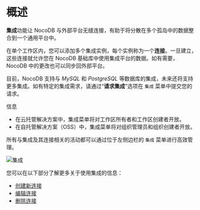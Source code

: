 # 概述

**集成**功能让 NocoDB 与外部平台无缝连接，有助于将分散在多个孤岛中的数据整合到一个通用平台中。

在单个工作区内，您可以添加多个集成实例，每个实例称为一个**连接**。一旦建立，这些连接就允许您在 NocoDB 基础库中使用集成平台的数据。如有需要，NocoDB 中的更改也可以同步回外部平台。

目前，NocoDB 支持与 _MySQL_ 和 _PostgreSQL_ 等数据库的集成，未来还将支持更多集成。如有特定的集成需求，请通过“**请求集成**”选项在 `集成` 菜单中提交您的请求。

信息

- 在云托管解决方案中，集成菜单将对工作区所有者和工作区创建者开放。
- 在自托管解决方案（OSS）中，集成菜单将对组织管理员和组织创建者开放。

所有与集成及其连接相关的活动都可以通过位于左侧边栏的 `集成` 菜单进行高效管理。

![集成](https://docs.nocodb.com/assets/images/integrations-1-af17f70922a33f7ad7cb52926fbe6af4.png)

您可以在以下部分了解更多关于使用集成的信息：

-   [创建新连接](https://docs.nocodb.com/integrations/create-connection)
-   [编辑连接](https://docs.nocodb.com/integrations/actions-on-connection#edit)
-   [删除连接](https://docs.nocodb.com/integrations/actions-on-connection#delete)